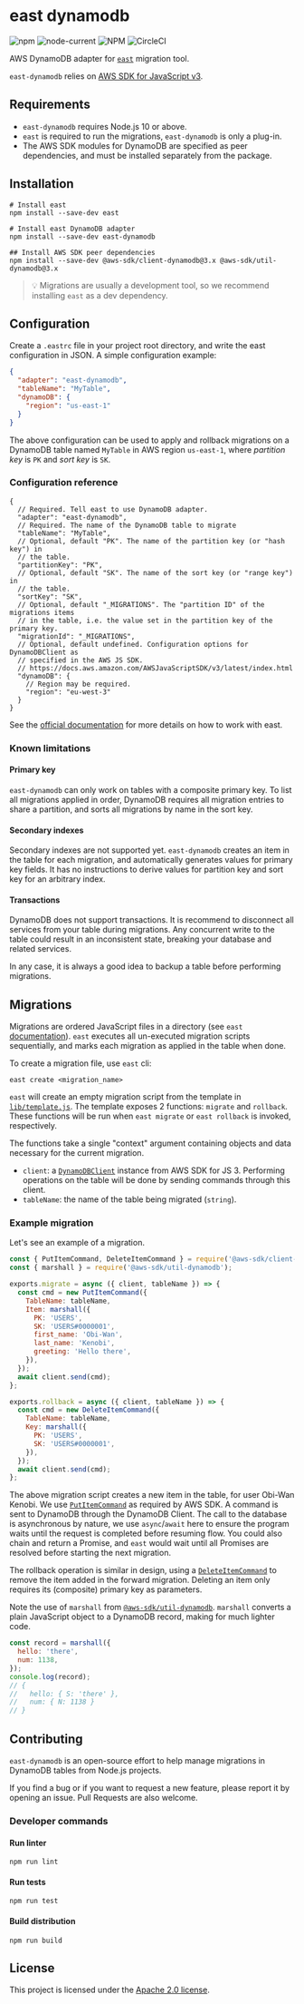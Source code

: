 # east dynamodb

![npm](https://img.shields.io/npm/v/east-dynamodb?style=for-the-badge)
![node-current](https://img.shields.io/node/v/east-dynamodb?style=for-the-badge)
![NPM](https://img.shields.io/npm/l/east-dynamodb?style=for-the-badge)
![CircleCI](https://img.shields.io/circleci/build/github/cstar-industries/east-dynamodb?style=for-the-badge)

AWS DynamoDB adapter for [`east`](https://github.com/okv/east) migration tool.

`east-dynamodb` relies on [AWS SDK for JavaScript v3](https://github.com/aws/aws-sdk-js-v3).

## Requirements

- `east-dynamodb` requires Node.js 10 or above.
- `east` is required to run the migrations, `east-dynamodb` is only a plug-in.
- The AWS SDK modules for DynamoDB are specified as peer dependencies, and must
  be installed separately from the package.

## Installation

```shell
# Install east
npm install --save-dev east

# Install east DynamoDB adapter
npm install --save-dev east-dynamodb

## Install AWS SDK peer dependencies
npm install --save-dev @aws-sdk/client-dynamodb@3.x @aws-sdk/util-dynamodb@3.x
```

> :bulb: Migrations are usually a development tool, so we recommend installing
> `east` as a dev dependency.

## Configuration

Create a `.eastrc` file in your project root directory, and write the east
configuration in JSON. A simple configuration example:

```json
{
  "adapter": "east-dynamodb",
  "tableName": "MyTable",
  "dynamoDB": {
    "region": "us-east-1"
  }
}
```

The above configuration can be used to apply and rollback migrations on a
DynamoDB table named `MyTable` in AWS region `us-east-1`, where _partition key_
is `PK` and _sort key_ is `SK`.

### Configuration reference

```jsonc
{
  // Required. Tell east to use DynamoDB adapter.
  "adapter": "east-dynamodb",
  // Required. The name of the DynamoDB table to migrate
  "tableName": "MyTable",
  // Optional, default "PK". The name of the partition key (or "hash key") in
  // the table.
  "partitionKey": "PK",
  // Optional, default "SK". The name of the sort key (or "range key") in
  // the table.
  "sortKey": "SK",
  // Optional, default "_MIGRATIONS". The "partition ID" of the migrations items
  // in the table, i.e. the value set in the partition key of the primary key.
  "migrationId": "_MIGRATIONS",
  // Optional, default undefined. Configuration options for DynamoDBClient as
  // specified in the AWS JS SDK.
  // https://docs.aws.amazon.com/AWSJavaScriptSDK/v3/latest/index.html
  "dynamoDB": {
    // Region may be required.
    "region": "eu-west-3"
  }
}
```

See the [official documentation](https://github.com/okv/east) for more details
on how to work with east.

### Known limitations

#### Primary key

`east-dynamodb` can only work on tables with a composite primary key. To list
all migrations applied in order, DynamoDB requires all migration entries to
share a partition, and sorts all migrations by name in the sort key.

#### Secondary indexes

Secondary indexes are not supported yet. `east-dynamodb` creates an item in the
table for each migration, and automatically generates values for primary key
fields. It has no instructions to derive values for partition key and sort key
for an arbitrary index.

#### Transactions

DynamoDB does not support transactions. It is recommend to disconnect all
services from your table during migrations. Any concurrent write to the table
could result in an inconsistent state, breaking your database and related
services.

In any case, it is always a good idea to backup a table before performing
migrations.

## Migrations

Migrations are ordered JavaScript files in a directory (see `east`
[documentation](https://github.com/okv/east)). `east` executes all un-executed
migration scripts sequentially, and marks each migration as applied in the table
when done.

To create a migration file, use `east` cli:

```shell
east create <migration_name>
```

`east` will create an empty migration script from the template in
[`lib/template.js`](lib/template.js). The template exposes 2 functions:
`migrate` and `rollback`. These functions will be run when `east migrate` or
`east rollback` is invoked, respectively.

The functions take a single "context" argument containing objects and data
necessary for the current migration.

- `client`: a [`DynamoDBClient`](https://docs.aws.amazon.com/AWSJavaScriptSDK/v3/latest/clients/client-dynamodb/classes/dynamodbclient.html)
  instance from AWS SDK for JS 3. Performing operations on the table will be done
  by sending commands through this client.
- `tableName`: the name of the table being migrated (`string`).

### Example migration

Let's see an example of a migration.

```javascript
const { PutItemCommand, DeleteItemCommand } = require('@aws-sdk/client-dynamodb');
const { marshall } = require('@aws-sdk/util-dynamodb');

exports.migrate = async ({ client, tableName }) => {
  const cmd = new PutItemCommand({
    TableName: tableName,
    Item: marshall({
      PK: 'USERS',
      SK: 'USERS#0000001',
      first_name: 'Obi-Wan',
      last_name: 'Kenobi',
      greeting: 'Hello there',
    }),
  });
  await client.send(cmd);
};

exports.rollback = async ({ client, tableName }) => {
  const cmd = new DeleteItemCommand({
    TableName: tableName,
    Key: marshall({
      PK: 'USERS',
      SK: 'USERS#0000001',
    }),
  });
  await client.send(cmd);
};
```

The above migration script creates a new item in the table, for user Obi-Wan
Kenobi. We use [`PutItemCommand`](https://docs.aws.amazon.com/AWSJavaScriptSDK/v3/latest/clients/client-dynamodb/classes/putitemcommand.html)
as required by AWS SDK. A command is sent to DynamoDB through the DynamoDB
Client. The call to the database is asynchronous by nature, we use
`async`/`await` here to ensure the program waits until the request is completed
before resuming flow. You could also chain and return a Promise, and `east`
would wait until all Promises are resolved before starting the next migration.

The rollback operation is similar in design, using a [`DeleteItemCommand`](https://docs.aws.amazon.com/AWSJavaScriptSDK/v3/latest/clients/client-dynamodb/classes/deleteitemcommand.html)
to remove the item added in the forward migration. Deleting an item only
requires its (composite) primary key as parameters.

Note the use of `marshall` from [`@aws-sdk/util-dynamodb`](https://docs.aws.amazon.com/AWSJavaScriptSDK/v3/latest/modules/_aws_sdk_util_dynamodb.html).
`marshall` converts a plain JavaScript object to a DynamoDB record, making for
much lighter code.

```javascript
const record = marshall({
  hello: 'there',
  num: 1138,
});
console.log(record);
// {
//   hello: { S: 'there' },
//   num: { N: 1138 }
// }
```

## Contributing

`east-dynamodb` is an open-source effort to help manage migrations in DynamoDB
tables from Node.js projects.

If you find a bug or if you want to request a new feature, please report it by
opening an issue. Pull Requests are also welcome.

### Developer commands

#### Run linter

```shell
npm run lint
```

#### Run tests

```shell
npm run test
```

#### Build distribution

```shell
npm run build
```

## License

This project is licensed under the [Apache 2.0 license](LICENSE.txt).
